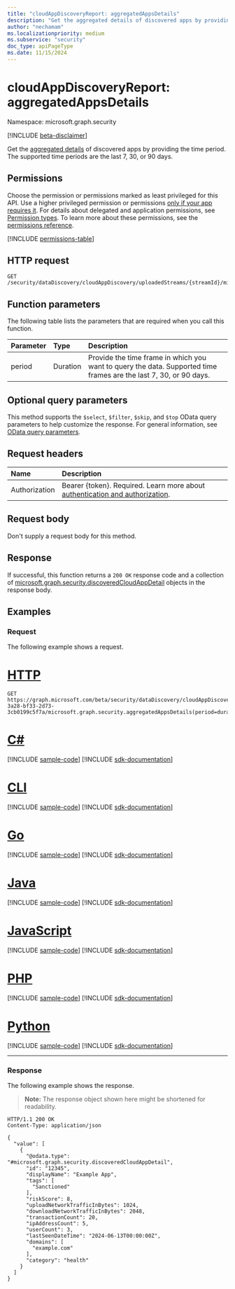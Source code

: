 ```yaml
---
title: "cloudAppDiscoveryReport: aggregatedAppsDetails"
description: "Get the aggregated details of discovered apps by providing the time period."
author: "nechamam"
ms.localizationpriority: medium
ms.subservice: "security"
doc_type: apiPageType
ms.date: 11/15/2024
---
```


# cloudAppDiscoveryReport: aggregatedAppsDetails

Namespace: microsoft.graph.security

[!INCLUDE [beta-disclaimer](../../includes/beta-disclaimer.md)]

Get the [aggregated details](../resources/security-discoveredcloudappdetail.md) of discovered apps by providing the time period. The supported time periods are the last 7, 30, or 90 days.

## Permissions

Choose the permission or permissions marked as least privileged for this API. Use a higher privileged permission or permissions [only if your app requires it](/graph/permissions-overview#best-practices-for-using-microsoft-graph-permissions). For details about delegated and application permissions, see [Permission types](/graph/permissions-overview#permission-types). To learn more about these permissions, see the [permissions reference](/graph/permissions-reference).

<!-- {
  "blockType": "permissions",
  "name": "security_cloudappdiscoveryreport_aggregatedappsdetails"
}
-->
[!INCLUDE [permissions-table](../includes/permissions/security-cloudappdiscoveryreport-aggregatedappsdetails-permissions.md)]

## HTTP request

<!-- {
  "blockType": "ignored"
}
-->
``` http
GET /security/dataDiscovery/cloudAppDiscovery/uploadedStreams/{streamId}/microsoft.graph.security.aggregatedAppsDetails(period=duration'{duration}')
```

## Function parameters

The following table lists the parameters that are required when you call this function.

|Parameter|Type|Description|
|:---|:---|:---|
|period|Duration|Provide the time frame in which you want to query the data. Supported time frames are the last 7, 30, or 90 days.|

## Optional query parameters

This method supports the `$select`, `$filter`, `$skip`, and `$top` OData query parameters to help customize the response. For general information, see [OData query parameters](/graph/query-parameters).

## Request headers

|Name|Description|
|:---|:---|
|Authorization|Bearer {token}. Required. Learn more about [authentication and authorization](/graph/auth/auth-concepts).|

## Request body

Don't supply a request body for this method.

## Response

If successful, this function returns a `200 OK` response code and a collection of [microsoft.graph.security.discoveredCloudAppDetail](../resources/security-discoveredcloudappdetail.md) objects in the response body.

## Examples

### Request

The following example shows a request.
# [HTTP](#tab/http)
<!-- {
  "blockType": "request",
  "name": "cloudappdiscoveryreportthis.aggregatedappsdetails"
}
-->
``` http
GET https://graph.microsoft.com/beta/security/dataDiscovery/cloudAppDiscovery/uploadedStreams/93b60b3e-3a28-bf33-2d73-3cb0199c5f7a/microsoft.graph.security.aggregatedAppsDetails(period=duration'P90D')
```

# [C#](#tab/csharp)
[!INCLUDE [sample-code](../includes/snippets/csharp/cloudappdiscoveryreportthisaggregatedappsdetails-csharp-snippets.md)]
[!INCLUDE [sdk-documentation](../includes/snippets/snippets-sdk-documentation-link.md)]

# [CLI](#tab/cli)
[!INCLUDE [sample-code](../includes/snippets/cli/cloudappdiscoveryreportthisaggregatedappsdetails-cli-snippets.md)]
[!INCLUDE [sdk-documentation](../includes/snippets/snippets-sdk-documentation-link.md)]

# [Go](#tab/go)
[!INCLUDE [sample-code](../includes/snippets/go/cloudappdiscoveryreportthisaggregatedappsdetails-go-snippets.md)]
[!INCLUDE [sdk-documentation](../includes/snippets/snippets-sdk-documentation-link.md)]

# [Java](#tab/java)
[!INCLUDE [sample-code](../includes/snippets/java/cloudappdiscoveryreportthisaggregatedappsdetails-java-snippets.md)]
[!INCLUDE [sdk-documentation](../includes/snippets/snippets-sdk-documentation-link.md)]

# [JavaScript](#tab/javascript)
[!INCLUDE [sample-code](../includes/snippets/javascript/cloudappdiscoveryreportthisaggregatedappsdetails-javascript-snippets.md)]
[!INCLUDE [sdk-documentation](../includes/snippets/snippets-sdk-documentation-link.md)]

# [PHP](#tab/php)
[!INCLUDE [sample-code](../includes/snippets/php/cloudappdiscoveryreportthisaggregatedappsdetails-php-snippets.md)]
[!INCLUDE [sdk-documentation](../includes/snippets/snippets-sdk-documentation-link.md)]

# [Python](#tab/python)
[!INCLUDE [sample-code](../includes/snippets/python/cloudappdiscoveryreportthisaggregatedappsdetails-python-snippets.md)]
[!INCLUDE [sdk-documentation](../includes/snippets/snippets-sdk-documentation-link.md)]

---

### Response

The following example shows the response.
>**Note:** The response object shown here might be shortened for readability.
<!-- {
  "blockType": "response",
  "truncated": true,
  "@odata.type": "Collection(microsoft.graph.security.discoveredCloudAppDetail)"
}
-->
``` http
HTTP/1.1 200 OK
Content-Type: application/json

{
  "value": [
    {
      "@odata.type": "#microsoft.graph.security.discoveredCloudAppDetail",
      "id": "12345",
      "displayName": "Example App",
      "tags": [
        "Sanctioned"
      ],
      "riskScore": 8,
      "uploadNetworkTrafficInBytes": 1024,
      "downloadNetworkTrafficInBytes": 2048,
      "transactionCount": 20,
      "ipAddressCount": 5,
      "userCount": 3,
      "lastSeenDateTime": "2024-06-13T00:00:00Z",
      "domains": [
        "example.com"
      ],
      "category": "health"
    }
  ]
}
```

